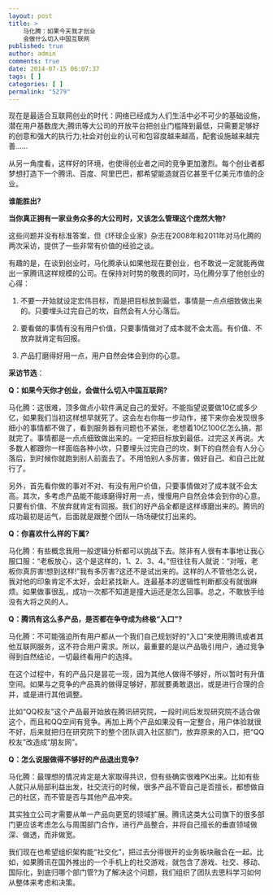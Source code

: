 ```yaml
---
layout: post
title: >
    马化腾：如果今天我才创业
    会做什么切入中国互联网
published: true
author: admin
comments: true
date: 2014-07-15 06:07:37
tags: [ ]
categories: [ ]
permalink: "5279"
---
```

现在是最适合互联网创业的时代：网络已经成为人们生活中必不可少的基础设施，潜在用户基数庞大;腾讯等大公司的开放平台把创业门槛降到最低，只需要足够好的创意和强大的执行力;社会对创业的认可和包容度越来越高，配套设施越来越完善……

从另一角度看，这样好的环境，也使得创业者之间的竞争更加激烈。每个创业者都梦想打造下一个腾讯、百度、阿里巴巴，都希望能造就百亿甚至千亿美元市值的企业。

**谁能胜出?**

**当你真正拥有一家业务众多的大公司时，又该怎么管理这个庞然大物?**

这些问题并没有标准答案，但《环球企业家》杂志在2008年和2011年对马化腾的两次采访，提供了一些非常有价值的经验之谈。

有趣的是，在谈到创业时，马化腾承认如果他现在要创业，也不敢说一定就能再做出一家腾讯这样规模的公司。在保持对时势的敬畏的同时，马化腾分享了他创业的心得：

1. 不要一开始就设定宏伟目标，而是把目标放到最低，事情是一点点细致做出来的。只要埋头过完自己的坎，自然会有人分心落后。

2. 要看做的事情有没有用户价值，只要事情做对了成本就不会太高。有价值、不放弃就肯定有回报。

3. 产品打磨得好用一点，用户自然会体会到你的心意。

**采访节选**：

**Q：如果今天你才创业，会做什么切入中国互联网?**

马化腾：这很难，顶多做点小软件满足自己的爱好。不能指望说要做10亿或多少亿，如果我们当初这样想早就死了。这会左右你每一步动作，接下来你会发现很多细小的事情都不做了，看到服务器有问题也不紧张，老想着10亿100亿怎么搞，那就完了。事情都是一点点细致做出来的。一定把目标放到最低，过完这关再说。大多数人都跟你一样面临各种小坎，只要埋头过完自己的坎，剩下的自然会有人分心落后，到时候你就跑到别人前面去了。不用怕别人多厉害，做好自己、和自己比就行了。

另外，首先看你做的事对不对、有没有用户价值，只要事情做对了成本就不会太高。其次，多考虑产品能不能琢磨得好用一点，慢慢用户自然会体会到你的心意。只要有价值、不放弃就肯定有回报。我们的好产品全都是这样琢磨出来的。腾讯的成功最初是运气，后面就是跟整个团队一场场硬仗打出来的。

**Q：你喜欢什么样的下属?**

马化腾：有些概念我用一般逻辑分析都可以挑战下去。除非有人很有本事地让我心服口服：“老板放心，这个是这样的，1、2、3、4。”但往往有人就说：“对哦，老板你真厉害!想到这样!”我有多厉害?这还不是试出来的。这样的人不管他怎么说，我对他的印象肯定不太好，会赶紧找新人。连最基本的逻辑性判断都没有就很麻烦。如果做事很乱，成功一次都不知道是撞大运还是怎么回事。总之，不敢放手给没有大将之风的人。

**Q：腾讯有这么多产品，是否都在争夺成为终极“入口”?**

马化腾：不可能强迫所有用户都从一个我们自己规划好的“入口”来使用腾讯或者其他互联网服务，这不符合用户需求。所以，最重要的是以产品吸引用户，通过竞争得到自然结论，一切最终看用户的选择。

在这个过程中，有的产品只是昙花一现，因为其他人做得不够好，所以暂时有升值空间。如果与之竞争的产品真的做得足够好，那就要勇敢退出，或是进行合理的合并，或是进行其他调整。

比如“QQ校友”这个产品最开始放在腾讯研究院，一段时间后发现研究院不适合做这个，而且和QQ空间有竞争。再加上两个产品如果没有一定整合，用户体验就很不好，后来就把归在研究院下的整个团队调入社区部门，放弃原来的入口，把“QQ校友”改造成“朋友网”。

**Q：怎么说服做得不够好的产品退出竞争?**

马化腾：最理想的情况肯定是大家取得共识，但有些确实很难PK出来。比如有些人就只从局部利益出发，社交流行的时候，很多产品不管自己是否擅长，都想做自己的社区，而不管是否与其他产品冲突。

其实独立公司才需要从单一产品向更宽的领域扩展。腾讯这类大公司旗下的很多部门更应该考虑怎么与周围部门合作，进行产品整合，并将自己擅长的垂直领域做深、做透，而非做宽。

我们现在也希望组织架构能“社交化”，把过去分得很开的业务板块融合在一起。比如，如果腾讯在国外推出的一个手机上的社交游戏，就包含了游戏、社交、移动、国际化，到底归哪个部门管?为了解决这个问题，我们组织了团队去思科学习如何从整体来考虑和决策。